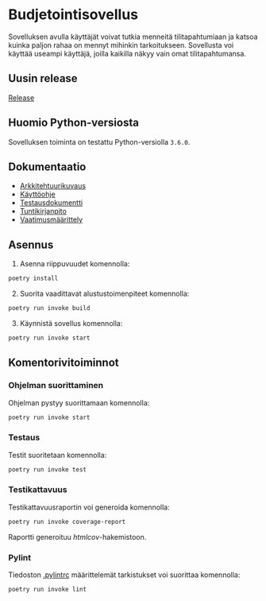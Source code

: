 # Budjetointisovellus

Sovelluksen avulla käyttäjät voivat tutkia menneitä tilitapahtumiaan ja katsoa kuinka paljon rahaa on mennyt mihinkin tarkoitukseen. Sovellusta voi käyttää useampi käyttäjä, joilla kaikilla näkyy vain omat tilitapahtumansa.

## Uusin release

[Release](https://github.com/Siihi/ot-harjoitustyo/releases/tag/viikko6)

## Huomio Python-versiosta

Sovelluksen toiminta on testattu Python-versiolla `3.6.0`.

## Dokumentaatio

* [Arkkitehtuurikuvaus](https://github.com/Siihi/ot-harjoitustyo/blob/master/dokumentaatio/arkkitehtuuri.md)
* [Käyttöohje](https://github.com/Siihi/ot-harjoitustyo/blob/master/dokumentaatio/kayttoohje.md)
* [Testausdokumentti](https://github.com/Siihi/ot-harjoitustyo/blob/master/dokumentaatio/testaus.md)
* [Tuntikirjanpito](https://github.com/Siihi/ot-harjoitustyo/blob/master/dokumentaatio/tuntikirjanpito.md)
* [Vaatimusmäärittely](https://github.com/Siihi/ot-harjoitustyo/blob/master/dokumentaatio/vaatimusmaarittely.md)

## Asennus

1. Asenna riippuvuudet komennolla:

```bash
poetry install
```

2. Suorita vaadittavat alustustoimenpiteet komennolla:

```bash
poetry run invoke build
```

3. Käynnistä sovellus komennolla:

```bash
poetry run invoke start
```

## Komentorivitoiminnot

### Ohjelman suorittaminen


Ohjelman pystyy suorittamaan komennolla:

```bash
poetry run invoke start
```

### Testaus

Testit suoritetaan komennolla:

```bash
poetry run invoke test
```

### Testikattavuus

Testikattavuusraportin voi generoida komennolla:

```bash
poetry run invoke coverage-report
```

Raportti generoituu _htmlcov_-hakemistoon.

### Pylint

Tiedoston [.pylintrc](https://github.com/Siihi/ot-harjoitustyo/blob/master/.pylintrc) määrittelemät tarkistukset voi suorittaa komennolla:

```bash
poetry run invoke lint
```
